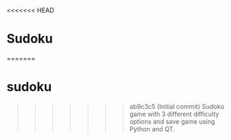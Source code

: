 <<<<<<< HEAD
# Sudoku
=======
# sudoku
>>>>>>> ab9c3c5 (Initial commit)
Sudoku game with 3 different difficulty options and save game using Python and QT.
